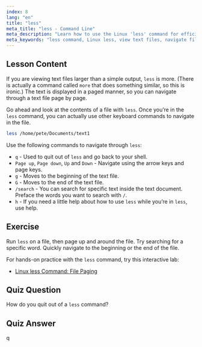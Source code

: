 ```yaml
---
index: 8
lang: "en"
title: "less"
meta_title: "less - Command Line"
meta_description: "Learn how to use the Linux 'less' command for efficient text file viewing and navigation. Master paging, searching, and quitting with this beginner-friendly guide."
meta_keywords: "less command, Linux less, view text files, navigate files, Linux tutorial, beginner Linux, Linux guide"
---
```


## Lesson Content

If you are viewing text files larger than a simple output, `less` is more. (There is actually a command called `more` that does something similar, so this is ironic.) The text is displayed in a paged manner, so you can navigate through a text file page by page.

Go ahead and look at the contents of a file with `less`. Once you’re in the `less` command, you can actually use other keyboard commands to navigate in the file.

```bash
less /home/pete/Documents/text1
```

Use the following commands to navigate through `less`:

- `q` - Used to quit out of `less` and go back to your shell.
- `Page up`, `Page down`, `Up` and `Down` - Navigate using the arrow keys and page keys.
- `g` - Moves to the beginning of the text file.
- `G` - Moves to the end of the text file.
- `/search` - You can search for specific text inside the text document. Preface the words you want to search with `/`.
- `h` - If you need a little help about how to use `less` while you’re in `less`, use help.

## Exercise

Run `less` on a file, then page up and around the file. Try searching for a specific word. Quickly navigate to the beginning or the end of the file.

For hands-on practice with the `less` command, try this interactive lab:

- [Linux less Command: File Paging](https://labex.io/labs/linux-linux-less-command-file-paging-214301)

## Quiz Question

How do you quit out of a `less` command?

## Quiz Answer

q
